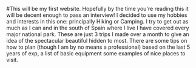 #This will be my first website. Hopefully by the time you're reading this it will be decent enough to pass an interview! I decided to use my hobbies and interests in this one: principally Hiking or Camping.
I try to get out as much as I can and in the south of Spain where I live I have covered every major national park. These are just 3 trips I made over a month to give an idea of the spectacular beautiful hidden to most. 
There are some tips on how to plan (though I am by no means a professional) based on the last 5 years of exp, a list of basic equipment some examples of nice places to visit.
